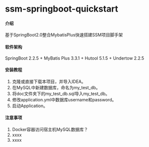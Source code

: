 # ssm-springboot-quickstart

#### 介绍
基于SpringBoot2.0整合MybatisPlus快速搭建SSM项目脚手架

#### 软件架构
SpringBoot 2.2.5 + MyBatis Plus 3.3.1 + Hutool 5.1.5 + Undertow 2.2.5


#### 安装教程

1.  克隆或直接下载本项目，并导入IDEA。
2.  在MySQL中新建数据库，命名为my_test_db。
3.  将doc文件夹下的my_test_db.sql导入my_test_db。
4.  修改application.yml中数据库username和password。
5.  启动Application。

#### 注意事项

1.  Docker容器访问宿主机MySQL数据库？
2.  xxxx
3.  xxxx